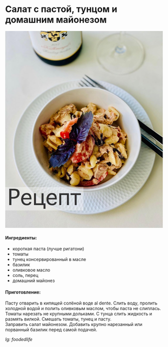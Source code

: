 # Салат с пастой, тунцом и домашним майонезом

![](../pics/178387039_1116898635472798_3834828181319297055_n%20%282%29.jpg)

#### Ингредиенты:

* короткая паста \(лучше ригатони\)
* томаты
* тунец консервированный в масле
* базилик
* оливковое масло
* соль, перец
* домашний майонез

#### Приготовление:

Пасту отварить в кипящей солёной воде al dente. Слить воду, пролить холодной водой и полить оливковым маслом, чтобы паста не слиплась.  
Томаты нарезать не крупными дольками. С тунца слить жидкость и размять вилкой. Смешать томаты, тунец и пасту.  
Заправить салат майонезом. Добавить крупно нарезанный или порванный базилик перед самой подачей.

*Ig: foodedlife*
